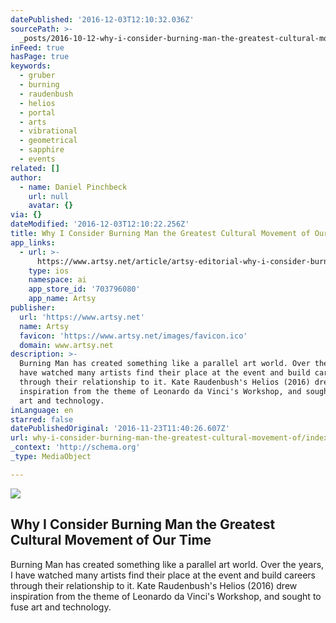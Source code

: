 ```yaml
---
datePublished: '2016-12-03T12:10:32.036Z'
sourcePath: >-
  _posts/2016-10-12-why-i-consider-burning-man-the-greatest-cultural-movement-of.md
inFeed: true
hasPage: true
keywords:
  - gruber
  - burning
  - raudenbush
  - helios
  - portal
  - arts
  - vibrational
  - geometrical
  - sapphire
  - events
related: []
author:
  - name: Daniel Pinchbeck
    url: null
    avatar: {}
via: {}
dateModified: '2016-12-03T12:10:22.256Z'
title: Why I Consider Burning Man the Greatest Cultural Movement of Our Time
app_links:
  - url: >-
      https://www.artsy.net/article/artsy-editorial-why-i-consider-burning-man-the-greatest-cultural-movement-of-our-time
    type: ios
    namespace: ai
    app_store_id: '703796080'
    app_name: Artsy
publisher:
  url: 'https://www.artsy.net'
  name: Artsy
  favicon: 'https://www.artsy.net/images/favicon.ico'
  domain: www.artsy.net
description: >-
  Burning Man has created something like a parallel art world. Over the years, I
  have watched many artists find their place at the event and build careers
  through their relationship to it. Kate Raudenbush's Helios (2016) drew
  inspiration from the theme of Leonardo da Vinci's Workshop, and sought to fuse
  art and technology.
inLanguage: en
starred: false
datePublishedOriginal: '2016-11-23T11:40:26.607Z'
url: why-i-consider-burning-man-the-greatest-cultural-movement-of/index.html
_context: 'http://schema.org'
_type: MediaObject

---
```

<article style=""><img src="https://imgflo.herokuapp.com/graph/2b2431f8e7ba7b0/32e37e2e59ddf74a431907e7975857dd/noop.jpg?input=https%3A%2F%2Fartsy-media-uploads.s3.amazonaws.com%2Fzz7G3pPfmTLGE5l0CBT1lg%252FIMG_6296.jpg" /><h1>Why I Consider Burning Man the Greatest Cultural Movement of Our Time</h1><p>Burning Man has created something like a parallel art world. Over the years, I have watched many artists find their place at the event and build careers through their relationship to it. Kate Raudenbush's Helios (2016) drew inspiration from the theme of Leonardo da Vinci's Workshop, and sought to fuse art and technology.</p></article>